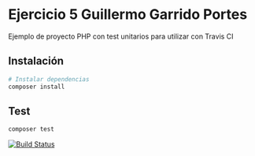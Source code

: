 # Ejercicio 5 Guillermo Garrido Portes

Ejemplo de proyecto PHP con test unitarios para utilizar con Travis CI

## Instalación

``` bash
# Instalar dependencias
composer install
```

## Test

``` bash
composer test
```

[![Build Status](https://travis-ci.com/organizacion-sesion-3-Guillermo-Garrido/sesion5-travis.svg?branch=main)](https://travis-ci.com/organizacion-sesion-3-Guillermo-Garrido/sesion5-travis)